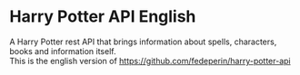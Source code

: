 # Harry Potter API English
A Harry Potter rest API that brings information about spells, characters, books and information itself. <br>
This is the english version of https://github.com/fedeperin/harry-potter-api
